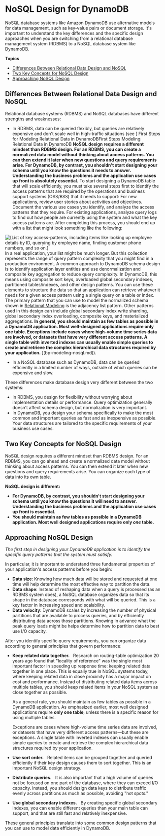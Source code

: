 # NoSQL Design for DynamoDB<a name="bp-general-nosql-design"></a>

NoSQL database systems like Amazon DynamoDB use alternative models for data management, such as key\-value pairs or document storage\. It's important to understand the key differences and the specific design approaches when you are switching from a relational database management system \(RDBMS\) to a NoSQL database system like DynamoDB\.

**Topics**
+ [Differences Between Relational Data Design and NoSQL](#bp-general-nosql-design-vs-relational)
+ [Two Key Concepts for NoSQL Design](#bp-general-nosql-design-concepts)
+ [Approaching NoSQL Design](#bp-general-nosql-design-approach)

## Differences Between Relational Data Design and NoSQL<a name="bp-general-nosql-design-vs-relational"></a>

Relational database systems \(RDBMS\) and NoSQL databases have different strengths and weaknesses:
+ In RDBMS, data can be queried flexibly, but queries are relatively expensive and don't scale well in high\-traffic situations \(see [ First Steps for Modeling Relational Data in DynamoDBFirst Steps Modeling Relational Data in DynamoDB   **NoSQL design requires a different mindset than RDBMS design\. For an RDBMS, you can create a normalized data model without thinking about access patterns\. You can then extend it later when new questions and query requirements arise\. For DynamoDB, by contrast, you shouldn't start designing your schema until you know the questions it needs to answer\. Understanding the business problems and the application use cases up front is absolutely essential\.**  To start designing a DynamoDB table that will scale efficiently, you must take several steps first to identify the access patterns that are required by the operations and business support systems \(OSS/BSS\) that it needs to support:  For new applications, review user stories about activities and objectives\. Document the various use cases you identify, and analyze the access patterns that they require\. For existing applications, analyze query logs to find out how people are currently using the system and what the key access patterns are\.  After completing this process, you should end up with a list that might look something like the following:  

![\[List of key access-patterns, including items like looking up employee details by ID, querying by employee name, finding customer phone numbers, and so on.\]](http://docs.aws.amazon.com/amazondynamodb/latest/developerguide/images/AccessPatternList.png) In a real application, your list might be much longer\. But this collection represents the range of query pattern complexity that you might find in a production environment\. A common approach to DynamoDB schema design is to identify application layer entities and use denormalization and composite key aggregation to reduce query complexity\. In DynamoDB, this means using composite sort keys, overloaded global secondary indexes, partitioned tables/indexes, and other design patterns\. You can use these elements to structure the data so that an application can retrieve whatever it needs for a given access pattern using a single query on a table or index\. The primary pattern that you can use to model the normalized schema shown in [Relational Modeling](bp-relational-modeling.md) is the adjacency list pattern\. Other patterns used in this design can include global secondary index write sharding, global secondary index overloading, composite keys, and materialized aggregations\.   **In general, you should maintain as few tables as possible in a DynamoDB application\. Most well\-designed applications require only one table\. Exceptions include cases where high\-volume time series data are involved, or datasets that have very different access patterns\. A single table with inverted indexes can usually enable simple queries to create and retrieve the complex hierarchical data structures required by your application\.**  ](bp-modeling-nosql.md)\)\.
+ In a NoSQL database such as DynamoDB, data can be queried efficiently in a limited number of ways, outside of which queries can be expensive and slow\.

These differences make database design very different between the two systems:
+ In RDBMS, you design for flexibility without worrying about implementation details or performance\. Query optimization generally doesn't affect schema design, but normalization is very important\.
+ In DynamoDB, you design your schema specifically to make the most common and important queries as fast and as inexpensive as possible\. Your data structures are tailored to the specific requirements of your business use cases\.

## Two Key Concepts for NoSQL Design<a name="bp-general-nosql-design-concepts"></a>

NoSQL design requires a different mindset than RDBMS design\. For an RDBMS, you can go ahead and create a normalized data model without thinking about access patterns\. You can then extend it later when new questions and query requirements arise\. You can organize each type of data into its own table\.

**NoSQL design is different:**
+ **For DynamoDB, by contrast, you shouldn't start designing your schema until you know the questions it will need to answer\. Understanding the business problems and the application use cases up front is essential\.**
+ **You should maintain as few tables as possible in a DynamoDB application\. Most well designed applications require only *one* table\.**

## Approaching NoSQL Design<a name="bp-general-nosql-design-approach"></a>

*The first step in designing your DynamoDB application is to identify the specific query patterns that the system must satisfy\.*

In particular, it is important to understand three fundamental properties of your application's access patterns before you begin:
+ **Data size**: Knowing how much data will be stored and requested at one time will help determine the most effective way to partition the data\.
+ **Data shape**: Instead of reshaping data when a query is processed \(as an RDBMS system does\), a NoSQL database organizes data so that its shape in the database corresponds with what will be queried\. This is a key factor in increasing speed and scalability\.
+ **Data velocity**: DynamoDB scales by increasing the number of physical partitions that are available to process queries, and by efficiently distributing data across those partitions\. Knowing in advance what the peak query loads might be helps determine how to partition data to best use I/O capacity\.

After you identify specific query requirements, you can organize data according to general principles that govern performance:
+ **Keep related data together\.**   Research on routing\-table optimization 20 years ago found that "locality of reference" was the single most important factor in speeding up response time: keeping related data together in one place\. This is equally true in NoSQL systems today, where keeping related data in close proximity has a major impact on cost and performance\. Instead of distributing related data items across multiple tables, you should keep related items in your NoSQL system as close together as possible\.

  As a general rule, you should maintain as few tables as possible in a DynamoDB application\. As emphasized earlier, most well designed applications require **only one table**, unless there is a specific reason for using multiple tables\.

  Exceptions are cases where high\-volume time series data are involved, or datasets that have very different access patterns—but these are exceptions\. A single table with inverted indexes can usually enable simple queries to create and retrieve the complex hierarchical data structures required by your application\.
+ **Use sort order\.**   Related items can be grouped together and queried efficiently if their key design causes them to sort together\. This is an important NoSQL design strategy\.
+ **Distribute queries\.**   It is also important that a high volume of queries not be focused on one part of the database, where they can exceed I/O capacity\. Instead, you should design data keys to distribute traffic evenly across partitions as much as possible, avoiding "hot spots\."
+ **Use global secondary indexes\.**   By creating specific global secondary indexes, you can enable different queries than your main table can support, and that are still fast and relatively inexpensive\.

These general principles translate into some common design patterns that you can use to model data efficiently in DynamoDB\.